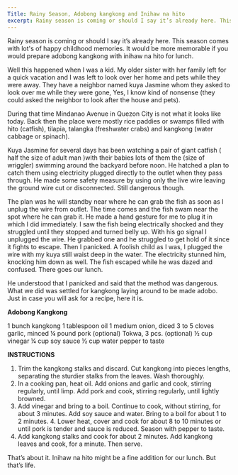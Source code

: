 ```yaml
---
Title: Rainy Season, Adobong kangkong and Inihaw na hito
excerpt: Rainy season is coming or should I say it’s already here. This season comes with a lot of happy childhood memories. It would be more memorable if you would prepare adobong kangkong with inihaw na hito for lunch.
---
```



Rainy season is coming or should I say it’s already here. This season comes with lot's of happy childhood memories. It would be more memorable if you would prepare adobong kangkong with inihaw na hito for lunch.
 
Well this happened when I was a kid. My older sister with her family left for a quick vacation and I was left to look over her home and pets while they were away. They have a neighbor named kuya Jasmine whom they asked to look over me while they were gone, Yes, I know kind of nonsense (they could asked the neighbor to look after the house and pets).
 
During that time Mindanao Avenue in Quezon City is not what it looks like today. Back then the place were mostly rice paddies or swamps filled with hito (catfish), tilapia, talangka (freshwater crabs) and kangkong (water cabbage or spinach).
 
Kuya Jasmine for several days has been watching a pair of giant catfish ( half the size of adult man )with their babies lots of them the (size of wriggler) swimming around the backyard before noon. He hatched a plan to catch them using electricity plugged directly to the outlet when they pass through. He made some safety measure by using only the live wire leaving the ground wire cut or disconnected. Still dangerous though.
 
The plan was he will standby near where he can grab the fish as soon as I unplug the wire from outlet. The time comes and the fish swam near the spot where he can grab it. He made a hand gesture for me to plug it in which I did immediately. I saw the fish being electrically shocked and they struggled until they stopped and turned belly up. With his go signal I unplugged the wire. He grabbed one and he struggled to get hold of it since it fights to escape. Then I panicked. A foolish child as I was, I plugged the wire with my kuya still waist deep in the water. The electricity stunned him, knocking him down as well. The fish escaped while he was dazed and confused. There goes our lunch.
 
He understood that I panicked and said that the method was dangerous. What we did was settled for kangkong laying around to be made adobo. Just in case you will ask for a recipe, here it is.
 
**Adobong Kangkong**
 
1 bunch kangkong
1 tablespoon oil
1 medium onion, diced
3 to 5 cloves garlic, minced
¼ pound pork (optional)
Tokwa, 3 pcs. (optional)
½ cup vinegar
¼ cup soy sauce
½ cup water
pepper to taste

**INSTRUCTIONS**
1. Trim the kangkong stalks and discard. Cut kangkong into pieces lengths, separating the sturdier stalks from the leaves. Wash thoroughly.
2. In a cooking pan, heat oil. Add onions and garlic and cook, stirring regularly, until limp. Add pork and cook, stirring regularly, until lightly browned.
3. Add vinegar and bring to a boil. Continue to cook, without stirring, for about 3 minutes. Add soy sauce and water. Bring to a boil for about 1 to 2 minutes. 4. Lower heat, cover and cook for about 8 to 10 minutes or until pork is tender and sauce is reduced. Season with pepper to taste.
5. Add kangkong stalks and cook for about 2 minutes. Add kangkong leaves and cook, for a minute. Then serve.
 
That’s about it. Inihaw na hito might be a fine addition for our lunch. But that’s life.
 
 
 
 
 

